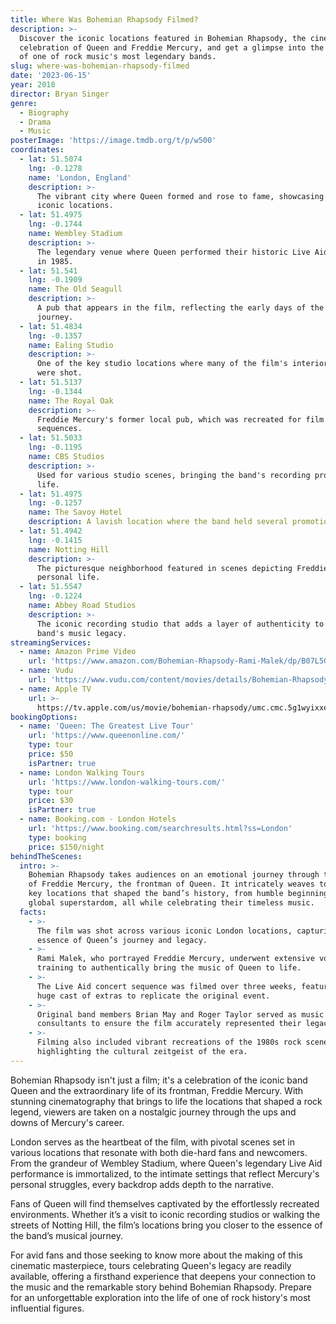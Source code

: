 ```yaml
---
title: Where Was Bohemian Rhapsody Filmed?
description: >-
  Discover the iconic locations featured in Bohemian Rhapsody, the cinematic
  celebration of Queen and Freddie Mercury, and get a glimpse into the journey
  of one of rock music's most legendary bands.
slug: where-was-bohemian-rhapsody-filmed
date: '2023-06-15'
year: 2018
director: Bryan Singer
genre:
  - Biography
  - Drama
  - Music
posterImage: 'https://image.tmdb.org/t/p/w500'
coordinates:
  - lat: 51.5074
    lng: -0.1278
    name: 'London, England'
    description: >-
      The vibrant city where Queen formed and rose to fame, showcasing numerous
      iconic locations.
  - lat: 51.4975
    lng: -0.1744
    name: Wembley Stadium
    description: >-
      The legendary venue where Queen performed their historic Live Aid concert
      in 1985.
  - lat: 51.541
    lng: -0.1909
    name: The Old Seagull
    description: >-
      A pub that appears in the film, reflecting the early days of the band's
      journey.
  - lat: 51.4834
    lng: -0.1357
    name: Ealing Studio
    description: >-
      One of the key studio locations where many of the film's interior scenes
      were shot.
  - lat: 51.5137
    lng: -0.1344
    name: The Royal Oak
    description: >-
      Freddie Mercury's former local pub, which was recreated for film
      sequences.
  - lat: 51.5033
    lng: -0.1195
    name: CBS Studios
    description: >-
      Used for various studio scenes, bringing the band's recording process to
      life.
  - lat: 51.4975
    lng: -0.1257
    name: The Savoy Hotel
    description: A lavish location where the band held several promotional events.
  - lat: 51.4942
    lng: -0.1415
    name: Notting Hill
    description: >-
      The picturesque neighborhood featured in scenes depicting Freddie's
      personal life.
  - lat: 51.5547
    lng: -0.1224
    name: Abbey Road Studios
    description: >-
      The iconic recording studio that adds a layer of authenticity to the
      band's music legacy.
streamingServices:
  - name: Amazon Prime Video
    url: 'https://www.amazon.com/Bohemian-Rhapsody-Rami-Malek/dp/B07L5G8TJ7'
  - name: Vudu
    url: 'https://www.vudu.com/content/movies/details/Bohemian-Rhapsody/1102283'
  - name: Apple TV
    url: >-
      https://tv.apple.com/us/movie/bohemian-rhapsody/umc.cmc.5g1wyixxea4jjxueruqg1bswd
bookingOptions:
  - name: 'Queen: The Greatest Live Tour'
    url: 'https://www.queenonline.com/'
    type: tour
    price: $50
    isPartner: true
  - name: London Walking Tours
    url: 'https://www.london-walking-tours.com/'
    type: tour
    price: $30
    isPartner: true
  - name: Booking.com - London Hotels
    url: 'https://www.booking.com/searchresults.html?ss=London'
    type: booking
    price: $150/night
behindTheScenes:
  intro: >-
    Bohemian Rhapsody takes audiences on an emotional journey through the life
    of Freddie Mercury, the frontman of Queen. It intricately weaves together
    key locations that shaped the band’s history, from humble beginnings to
    global superstardom, all while celebrating their timeless music.
  facts:
    - >-
      The film was shot across various iconic London locations, capturing the
      essence of Queen’s journey and legacy.
    - >-
      Rami Malek, who portrayed Freddie Mercury, underwent extensive vocal
      training to authentically bring the music of Queen to life.
    - >-
      The Live Aid concert sequence was filmed over three weeks, featuring a
      huge cast of extras to replicate the original event.
    - >-
      Original band members Brian May and Roger Taylor served as music
      consultants to ensure the film accurately represented their legacy.
    - >-
      Filming also included vibrant recreations of the 1980s rock scene,
      highlighting the cultural zeitgeist of the era.
---
```


<BohemianRhapsodyGuide />

Bohemian Rhapsody isn't just a film; it's a celebration of the iconic band Queen and the extraordinary life of its frontman, Freddie Mercury. With stunning cinematography that brings to life the locations that shaped a rock legend, viewers are taken on a nostalgic journey through the ups and downs of Mercury's career.

London serves as the heartbeat of the film, with pivotal scenes set in various locations that resonate with both die-hard fans and newcomers. From the grandeur of Wembley Stadium, where Queen's legendary Live Aid performance is immortalized, to the intimate settings that reflect Mercury's personal struggles, every backdrop adds depth to the narrative.

Fans of Queen will find themselves captivated by the effortlessly recreated environments. Whether it’s a visit to iconic recording studios or walking the streets of Notting Hill, the film’s locations bring you closer to the essence of the band’s musical journey.

For avid fans and those seeking to know more about the making of this cinematic masterpiece, tours celebrating Queen's legacy are readily available, offering a firsthand experience that deepens your connection to the music and the remarkable story behind Bohemian Rhapsody. Prepare for an unforgettable exploration into the life of one of rock history's most influential figures.
